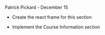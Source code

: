 Patrick Pickard - December 15

- Create the react frame for this section

- Implement the Course Information section 

